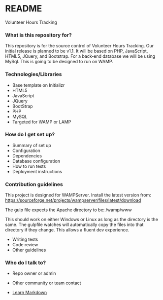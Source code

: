 # README #

Volunteer Hours Tracking

### What is this repository for? ###

This repository is for the source control of Volunteer Hours Tracking. Our initial release is planned to be v1.1. It will be based on PHP, JavaScript, HTML5, JQuery, and Bootstrap. For a back-end database we will be using MySql. This is going to be designed to run on WAMP.

### Technologies/Libraries ###
* Base template on Initializr
* HTML5
* JavaScript
* JQuery
* BootStrap
* PHP
* MySQL
* Targeted for WAMP or LAMP

### How do I get set up? ###

* Summary of set up
* Configuration
* Dependencies
* Database configuration
* How to run tests
* Deployment instructions

### Contribution guidelines ###

This project is designed for WAMPServer. Install the latest version from:
https://sourceforge.net/projects/wampserver/files/latest/download

The gulp file expects the Apache directory to be:
/wamp/www

This should work on either Windows or Linux as long as the directory is the same. The gulpfile watches will automatically copy the files into that directory
if they change. This allows a fluent dev experience.


* Writing tests
* Code review
* Other guidelines

### Who do I talk to? ###

* Repo owner or admin
* Other community or team contact

* [Learn Markdown](https://bitbucket.org/tutorials/markdowndemo)